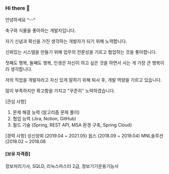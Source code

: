 ### Hi there 👋

안녕하세요 ^--^

축구와 식물을 좋아하는 개발자입니다.

자기 신념과 확신을 가진 생각하는 개발자가 되기 위해 노력합니다. 

신뢰있는 시스템을 만들기 위해 업무의 전문성을 기르고 협업하는 것을 좋아합니다. 

첫째도 행복, 둘째도 행복, 인생은 자신이 하고 싶은 것을 하면서 사는 게 가장 큰 행복이라 생각합니다.

저의 직업을 개발자라고 자신 있게 말하기 위해 퇴사 후, 개발 역량을 기르고 있습니다.

많이 부족하지만 확고함을 가지고 "꾸준히" 노력하겠습니다.

[관심 사항]
1. 문제 해결 능력 (알고리즘 문제 풀이) 
2. 협업 능력 (Jira, Notion, GitHub)
3. 필드 기술 (Spring, REST API, MSA 환경 구축, Spring Cloud)

[경력 사항]
성신양회 (2019.04 ~ 2021.05) 
윕스 (2018.09 ~ 2019.04)
MNL솔루션 (2018.02 ~ 2018.08

<h4>[보유 자격증]</h4>
정보처리기사, SQLD, 리눅스마스터 2급, 정보기기운용기능사 

<!--
**tmkim1/tmkim1** is a ✨ _special_ ✨ repository because its `README.md` (this file) appears on your GitHub profile.

Here are some ideas to get you started:

- 🔭 I’m currently working on ...
- 🌱 I’m currently learning ...
- 👯 I’m looking to collaborate on ...
- 🤔 I’m looking for help with ...
- 💬 Ask me about ...
- 📫 How to reach me: ...
- 😄 Pronouns: ...
- ⚡ Fun fact: ...
-->
